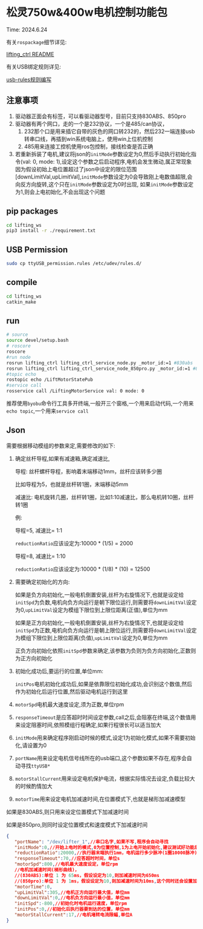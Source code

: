 # 松灵750w&400w电机控制功能包

Time: 2024.6.24

有关`rospackage`细节详见:

[lifting_ctrl README](./src/lifting_ctrl/README.MD)

有关USB绑定规则详见:

[usb-rules规则编写](./usb-rules规则编写.md)

## 注意事项

1. 驱动器正面会有标签，可以看驱动器型号，目前只支持830ABS、850pro
2. 驱动器有两个网口，走的一个是232协议，一个是485/can协议，
   1. 232那个口是用来插它自带的灰色的网口转232的，然后232一端连接usb转串口线，再插到win系统电脑上，使用win上位机控制
   2. 485用来连接工控机使用ros包控制，接线检查是否正确
3. 若重新拆装了电机,建议将json的`initMode`参数设定为0,然后手动执行初始化指令(val: 0, mode: 1),设定这个参数之后启动程序,电机会发生微动,属正常现象
   因为假设初始上电位置超过了json中设定的限位范围[downLimitVal,upLimitVal],`initMode`参数设定为0会导致刚上电数值超限,会向反方向旋转,这个只在`initMode`参数设定为0时出现,
   如果`initMode`参数设定为1,则会上电初始化,不会出现这个问题

## pip packages

```bash
cd lifting_ws
pip3 install -r ./requirement.txt
```

## USB Permission

```bash
sudo cp ttyUSB_permission.rules /etc/udev/rules.d/
```

## compile

```bash
cd lifting_ws
catkin_make
```

## run

```bash
# source
source devel/setup.bash
# roscore
roscore
#run node
rosrun lifting_ctrl lifting_ctrl_service_node.py _motor_id:=1 #830abs
rosrun lifting_ctrl lifting_ctrl_service_node_850pro.py _motor_id:=1 #850pro
#topic echo
rostopic echo /LiftMotorStatePub
#service call
rosservice call /LiftingMotorService val: 0 mode: 0
```

推荐使用`byobu`命令行工具多开终端,一般开三个窗格,一个用来启动代码,一个用来`echo topic`,一个用来`service call`

## Json

需要根据移动模组的参数来定,需要修改的如下:

1. 确定丝杆导程,如果有减速箱,确定减速比,

   导程: 丝杆螺杆导程，影响着末端移动1mm，丝杆应该转多少圈

      比如导程为5，也就是丝杆转1圈，末端移动5mm

   减速比: 电机旋转几圈，丝杆转1圈，比如1:10减速比，那么电机转10圈，丝杆转1圈

   例:

   导程=5, 减速比= 1:1

   `reductionRatio`应该设定为:10000 * (1/5) = 2000

   导程=8, 减速比= 1:10

   `reductionRatio`应该设定为:10000 \* (1/8) \* (10) = 12500

2. 需要确定初始化的方向:

   如果是负方向初始化,一般电机倒置安装,丝杆为右旋情况下,也就是设定给`initSpd`为负数,电机向负方向运行是朝下限位运行,则需要将`downLimitVal`设定为0,`upLimitVal`设定为模组下限位到上限位距离(正值),单位为mm

   如果是正方向初始化,一般电机倒置安装,丝杆为右旋情况下,也就是设定给`initSpd`为正数,电机向负方向运行是朝上限位运行,则需要将`downLimitVal`设定为模组下限位到上限位距离(负值),`upLimitVal`设定为0,单位为mm

   正负方向初始化依照`initSpd`参数来确定,该参数为负则为负方向初始化,正数则为正方向初始化
3. 初始化成功后,要运行的位置,单位mm:

   `initPos`电机初始化成功后,如果是依靠限位初始化成功,会识别这个数值,然后作为初始化后运行位置,然后驱动电机运行到这里
4. `motorSpd`电机最大速度设定,须为正数,单位rpm
5. `responseTimeout`是应答超时时间设定参数,call之后,会阻塞在终端,这个数值用来设定阻塞时间,依照模组行程确定,如果行程很长可以适当加大
6. `initMode`用来确定程序刚启动时候的模式,设定1为初始化模式,如果不需要初始化,请设置为0
7. `portName`用来设定电机信号线所在的usb端口,这个参数如果不存在,程序会自动寻找`ttyUSB*`
8. `motorStallCurrent`用来设定电机保护电流，根据实际情况去设定,负载比较大的时候酌情加大
9.  `motorTime`用来设定电机加减速时间,在位置模式下,也就是梯形加减速模型

   如果是830ABS,则只用来设定位置模式下加减速时间

   如果是850pro,则同时设定位置模式和速度模式下加减速时间

```json
{
   "portName": "/dev/lifter_1",//串口名字,如果不写,程序会自动寻找
   "initMode":0,//开始上电时的模式,0为位置控制,1为上电开始初始化,建议测试好功能后,将电机装到模组上面并测试好下限位正常再去改为1
   "reductionRatio":20000,//执行器末端执行1mm，电机运行多少脉冲(1圈10000脉冲)，单位脉冲数
   "responseTimeout":70,//应答超时时间，单位s
   "motorSpd":800,//电机最大速度设定，单位rpm
   //电机加减速时间(梯形曲线)，
   //(830ABS):单位 1 为 65ms，假设设定为10,则加减速时间为650ms
   //(850pro):单位 1 为 1ms，假设设定为10,则加减速时间为10ms,这个同时还会设置加减速时间
   "motorTime":0,
   "upLimitVal":305,//电机正方向运行最大值，单位mm
   "downLimitVal":0,//电机负方向运行最小值，单位mm
   "initSpd":-800,//初始化时电机运行速度，单位rpm
   "initPos":0,//初始化后执行器要到达的位置，单位mm
   "motorStallCurrent":17,//电机堵转电流限幅,单位A
}
```
